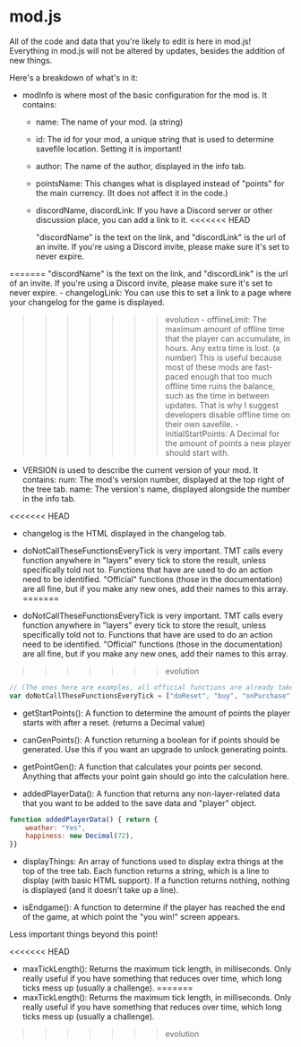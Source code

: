 # mod.js

All of the code and data that you're likely to edit is here in mod.js! Everything in mod.js
will not be altered by updates, besides the addition of new things.

Here's a breakdown of what's in it:


- modInfo is where most of the basic configuration for the mod is. It contains:
    - name: The name of your mod. (a string)
    - id: The id for your mod, a unique string that is used to determine savefile location. Setting it is important!
    - author: The name of the author, displayed in the info tab.
    - pointsName: This changes what is displayed instead of "points" for the main currency. (It does not affect it in the code.)
    - discordName, discordLink: If you have a Discord server or other discussion place, you can add a link to it.
<<<<<<< HEAD

        "discordName" is the text on the link, and "discordLink" is the url of an invite. If you're using a Discord invite, please make sure it's set to never expire.

=======
                "discordName" is the text on the link, and "discordLink" is the url of an invite.
                If you're using a Discord invite, please make sure it's set to never expire.
    - changelogLink: You can use this to set a link to a page where your changelog for the game is displayed.
>>>>>>> evolution
    - offlineLimit: The maximum amount of offline time that the player can accumulate, in hours. Any extra time is lost. (a number)
                    This is useful because most of these mods are fast-paced enough that too much offline time ruins the balance,
                    such as the time in between updates.
                    That is why I suggest developers disable offline time on their own savefile.
    - initialStartPoints: A Decimal for the amount of points a new player should start with.

- VERSION is used to describe the current version of your mod. It contains:
    num: The mod's version number, displayed at the top right of the tree tab.
    name: The version's name, displayed alongside the number in the info tab.

<<<<<<< HEAD
- changelog is the HTML displayed in the changelog tab.

- doNotCallTheseFunctionsEveryTick is very important. TMT calls every function anywhere in "layers" every tick to store the result, unless specifically told not to. Functions that have are used to do an action need to be identified. "Official" functions (those in the documentation) are all fine, but if you make any new ones, add their names to this array.
=======
- doNotCallTheseFunctionsEveryTick is very important. TMT calls every function anywhere in "layers" every tick to store the result,
        unless specifically told not to. Functions that have are used to do an action need to be identified. "Official" functions
        (those in the documentation) are all fine, but if you make any new ones, add their names to this array.
>>>>>>> evolution

```js
// (The ones here are examples, all official functions are already taken care of)
var doNotCallTheseFunctionsEveryTick = ["doReset", "buy", "onPurchase", "blowUpEverything"]
```

- getStartPoints(): A function to determine the amount of points the player starts with after a reset. (returns a Decimal value)

- canGenPoints(): A function returning a boolean for if points should be generated.
        Use this if you want an upgrade to unlock generating points. 

- getPointGen(): A function that calculates your points per second. Anything that affects your point gain should go into the calculation here.

- addedPlayerData(): A function that returns any non-layer-related data that you want to be added to the save data and "player" object.

```js
function addedPlayerData() { return {
	weather: "Yes",
	happiness: new Decimal(72),
}}
```

- displayThings: An array of functions used to display extra things at the top of the tree tab. Each function returns a string, which
        is a line to display (with basic HTML support). If a function returns nothing, nothing is displayed (and it doesn't take up a line).

- isEndgame(): A function to determine if the player has reached the end of the game, at which point the "you win!" screen appears.


Less important things beyond this point!

<<<<<<< HEAD
- maxTickLength(): Returns the maximum tick length, in milliseconds. Only really useful if you have something that reduces over time, which long ticks mess up (usually a challenge).
=======
- maxTickLength(): Returns the maximum tick length, in milliseconds. Only really useful if you have something that reduces over time,
        which long ticks mess up (usually a challenge).
>>>>>>> evolution
